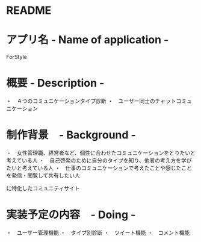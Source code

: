 # README

# アプリ名  - Name of application -

ForStyle

# 概要   - Description -

・　４つのコミュニケーションタイプ診断
・　ユーザー同士のチャットコミュニケーション


# 制作背景　- Background -

・　女性管理職、経営者など、個性に合わせたコミュニケーションをとりたいと考えている人
・　自己啓発のために自分のタイプを知り、他者の考え方を学びたいと考えている人
・　仕事のコミュニケーションで考えたことや感じたことを発信・閲覧して共有したい人

に特化したコミュニティサイト

# 実装予定の内容　- Doing -　

・　ユーザー管理機能
・　タイプ別診断
・　ツイート機能
・　コメント機能
